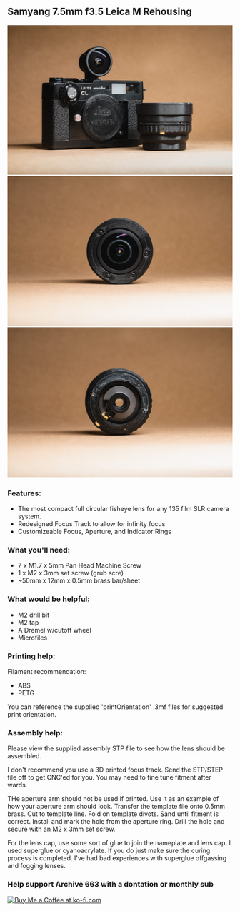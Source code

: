 ## Samyang 7.5mm f3.5 Leica M Rehousing

![productShot001](https://github.com/Archive-663/samyang7_5mm/blob/main/ASSETS/PRODUCT/sam7_5_product%20(21).jpg)
![productShot001](https://github.com/Archive-663/samyang7_5mm/blob/main/ASSETS/PRODUCT/sam7_5_product%20(19).jpg)
![productShot001](https://github.com/Archive-663/samyang7_5mm/blob/main/ASSETS/PRODUCT/sam7_5_product%20(20).jpg)


### Features:
- The most compact full circular fisheye lens for any 135 film SLR camera system. 
- Redesigned Focus Track to allow for infinity focus
- Customizeable Focus, Aperture, and Indicator Rings

### What you'll need:
- 7 x M1.7 x 5mm Pan Head Machine Screw
- 1 x M2 x 3mm set screw (grub scre)
- ~50mm x 12mm x 0.5mm brass bar/sheet

### What would be helpful:
- M2 drill bit
- M2 tap
- A Dremel w/cutoff wheel
- Microfiles

### Printing help:
Filament recommendation:
- ABS
- PETG

You can reference the supplied 'printOrientation' .3mf files for suggested print orientation.

### Assembly help:
Please view the supplied assembly STP file to see how the lens should be assembled.

I don't recommend you use a 3D printed focus track. Send the STP/STEP file off to get CNC'ed for you. You may need to fine tune fitment after wards.

THe aperture arm should not be used if printed. Use it as an example of how your aperture arm should look. Transfer the template file onto 0.5mm brass. Cut to template line. Fold on template divots. Sand until fitment is correct. Install and mark the hole from the aperture ring. Drill the hole and secure with an M2 x 3mm set screw.

For the lens cap, use some sort of glue to join the nameplate and lens cap. I used superglue or cyanoacrylate. If you do just make sure the curing process is completed. I've had bad experiences with superglue offgassing and fogging lenses. 

### Help support Archive 663 with a dontation or monthly sub

<a href='https://ko-fi.com/P5P3MHMSF' target='_blank'><img height='36' style='border:0px;height:36px;' src='https://storage.ko-fi.com/cdn/kofi2.png?v=3' border='0' alt='Buy Me a Coffee at ko-fi.com' /></a>

